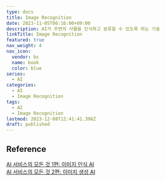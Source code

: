 ```yaml
---
type: docs
title: Image Recognition
date: 2023-11-05T06:16:00+09:00
description: AI가 주변의 사물을 인식하고 분류할 수 있도록 하는 기술
linkTitle: Image Recognition
featured: true
nav_weight: 4
nav_icon:
  vendor: bs
  name: book
  color: blue
series:
  - AI
categories:
  - AI
  - Image Recognition
tags:
  - AI
  - Image Recognition
lastmod: 2023-12-08T12:41:41.396Z
draft: published
---
```


## Reference

[AI 서비스의 모든 것 1편: 이미지 인식 AI](https://yozm.wishket.com/magazine/detail/578/)  
[AI 서비스의 모든 것 2편: 이미지 생성 AI](https://yozm.wishket.com/magazine/detail/611/)
